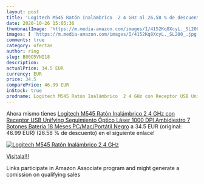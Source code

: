 ```yaml
---
layout: post
title: 'Logitech M545 Ratón Inalámbrico  2 4 GHz al 26.58 % de descuento'
date: 2020-10-26 15:05:36
thumbnailImage: 'https://m.media-amazon.com/images/I/4152Kq8XcyL._SL200_.jpg'
images: [ 'https://m.media-amazon.com/images/I/4152Kq8XcyL._SL200_.jpg' ]
comments: true
category: ofertas
author: ring
slug: B00O5VNI18
description:
actualPrice: 34.5 EUR
currency: EUR
price: 34.5
comparePrice: 46.99 EUR
inStock: true
prodname: Logitech M545 Ratón Inalámbrico  2 4 GHz con Receptor USB Unifying  Seguimiento Óptico Láser 1000 DPI  Ambidiestro  7 Botones  Batería 18 Meses  PC/Mac/Portátil  Negro
---
```


Ahora mismo tienes [Logitech M545 Ratón Inalámbrico  2 4 GHz con Receptor USB Unifying  Seguimiento Óptico Láser 1000 DPI  Ambidiestro  7 Botones  Batería 18 Meses  PC/Mac/Portátil  Negro](https://www.amazon.es/dp/B00O5VNI18/?tag=tolees-21) a 34.5 EUR (original: 46.99 EUR) (26.58 %  de descuento) en el siguiente enlace!

[![Logitech M545 Ratón Inalámbrico  2 4 GHz](https://m.media-amazon.com/images/I/4152Kq8XcyL._SL200_.jpg)](https://www.amazon.es/dp/B00O5VNI18/?tag=tolees-21)

[Visítala!!!](https://www.amazon.es/dp/B00O5VNI18/?tag=tolees-21)

Links participate in Amazon Associate program and might generate a comission on qualifying sales
